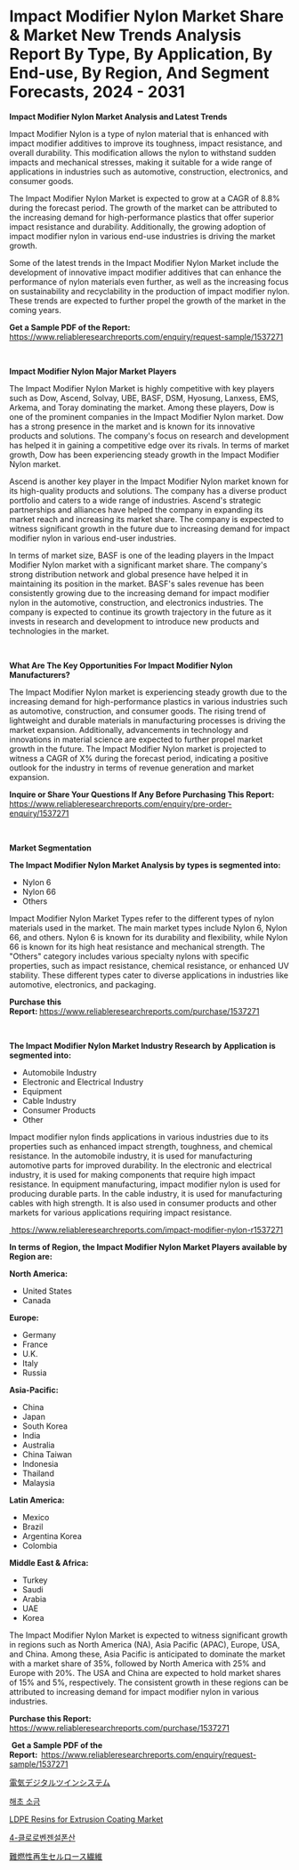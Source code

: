 <p><h1>Impact Modifier Nylon Market Share & Market New Trends Analysis Report By Type, By Application, By End-use, By Region, And Segment Forecasts, 2024 - 2031</h1></p><p><strong>Impact Modifier Nylon Market Analysis and Latest Trends</strong></p>
<p><p>Impact Modifier Nylon is a type of nylon material that is enhanced with impact modifier additives to improve its toughness, impact resistance, and overall durability. This modification allows the nylon to withstand sudden impacts and mechanical stresses, making it suitable for a wide range of applications in industries such as automotive, construction, electronics, and consumer goods.</p><p>The Impact Modifier Nylon Market is expected to grow at a CAGR of 8.8% during the forecast period. The growth of the market can be attributed to the increasing demand for high-performance plastics that offer superior impact resistance and durability. Additionally, the growing adoption of impact modifier nylon in various end-use industries is driving the market growth.</p><p>Some of the latest trends in the Impact Modifier Nylon Market include the development of innovative impact modifier additives that can enhance the performance of nylon materials even further, as well as the increasing focus on sustainability and recyclability in the production of impact modifier nylon. These trends are expected to further propel the growth of the market in the coming years.</p></p>
<p><strong>Get a Sample PDF of the Report:&nbsp;</strong> <a href="https://www.reliableresearchreports.com/enquiry/request-sample/1537271">https://www.reliableresearchreports.com/enquiry/request-sample/1537271</a></p>
<p>&nbsp;</p>
<p><strong>Impact Modifier Nylon Major Market Players</strong></p>
<p><p>The Impact Modifier Nylon Market is highly competitive with key players such as Dow, Ascend, Solvay, UBE, BASF, DSM, Hyosung, Lanxess, EMS, Arkema, and Toray dominating the market. Among these players, Dow is one of the prominent companies in the Impact Modifier Nylon market. Dow has a strong presence in the market and is known for its innovative products and solutions. The company's focus on research and development has helped it in gaining a competitive edge over its rivals. In terms of market growth, Dow has been experiencing steady growth in the Impact Modifier Nylon market.</p><p>Ascend is another key player in the Impact Modifier Nylon market known for its high-quality products and solutions. The company has a diverse product portfolio and caters to a wide range of industries. Ascend's strategic partnerships and alliances have helped the company in expanding its market reach and increasing its market share. The company is expected to witness significant growth in the future due to increasing demand for impact modifier nylon in various end-user industries.</p><p>In terms of market size, BASF is one of the leading players in the Impact Modifier Nylon market with a significant market share. The company's strong distribution network and global presence have helped it in maintaining its position in the market. BASF's sales revenue has been consistently growing due to the increasing demand for impact modifier nylon in the automotive, construction, and electronics industries. The company is expected to continue its growth trajectory in the future as it invests in research and development to introduce new products and technologies in the market.</p></p>
<p>&nbsp;</p>
<p><strong>What Are The Key Opportunities For Impact Modifier Nylon Manufacturers?</strong></p>
<p><p>The Impact Modifier Nylon market is experiencing steady growth due to the increasing demand for high-performance plastics in various industries such as automotive, construction, and consumer goods. The rising trend of lightweight and durable materials in manufacturing processes is driving the market expansion. Additionally, advancements in technology and innovations in material science are expected to further propel market growth in the future. The Impact Modifier Nylon market is projected to witness a CAGR of X% during the forecast period, indicating a positive outlook for the industry in terms of revenue generation and market expansion.</p></p>
<p><strong>Inquire or Share Your Questions If Any Before Purchasing This Report:</strong> <a href="https://www.reliableresearchreports.com/enquiry/pre-order-enquiry/1537271">https://www.reliableresearchreports.com/enquiry/pre-order-enquiry/1537271</a></p>
<p>&nbsp;</p>
<p><strong>Market Segmentation</strong></p>
<p><strong>The Impact Modifier Nylon Market Analysis by types is segmented into:</strong></p>
<p><ul><li>Nylon 6</li><li>Nylon 66</li><li>Others</li></ul></p>
<p><p>Impact Modifier Nylon Market Types refer to the different types of nylon materials used in the market. The main market types include Nylon 6, Nylon 66, and others. Nylon 6 is known for its durability and flexibility, while Nylon 66 is known for its high heat resistance and mechanical strength. The "Others" category includes various specialty nylons with specific properties, such as impact resistance, chemical resistance, or enhanced UV stability. These different types cater to diverse applications in industries like automotive, electronics, and packaging.</p></p>
<p><strong>Purchase this Report:&nbsp;</strong><a href="https://www.reliableresearchreports.com/purchase/1537271">https://www.reliableresearchreports.com/purchase/1537271</a></p>
<p>&nbsp;</p>
<p><strong>The Impact Modifier Nylon Market Industry Research by Application is segmented into:</strong></p>
<p><ul><li>Automobile Industry</li><li>Electronic and Electrical Industry</li><li>Equipment</li><li>Cable Industry</li><li>Consumer Products</li><li>Other</li></ul></p>
<p><p>Impact modifier nylon finds applications in various industries due to its properties such as enhanced impact strength, toughness, and chemical resistance. In the automobile industry, it is used for manufacturing automotive parts for improved durability. In the electronic and electrical industry, it is used for making components that require high impact resistance. In equipment manufacturing, impact modifier nylon is used for producing durable parts. In the cable industry, it is used for manufacturing cables with high strength. It is also used in consumer products and other markets for various applications requiring impact resistance.</p></p>
<p><a href="https://www.reliableresearchreports.com/impact-modifier-nylon-r1537271">&nbsp;https://www.reliableresearchreports.com/impact-modifier-nylon-r1537271</a></p>
<p><strong>In terms of Region, the Impact Modifier Nylon Market Players available by Region are:</strong></p>
<p>
    <p> <strong> North America: </strong>
        <ul>
            <li>United States</li>
            <li>Canada</li>
        </ul>
        </p> 
    <p> <strong> Europe: </strong>
        <ul>
            <li>Germany</li>
            <li>France</li>
            <li>U.K.</li>
            <li>Italy</li>
            <li>Russia</li>
        </ul>
        </p> 
    <p> <strong> Asia-Pacific: </strong>
        <ul>
            <li>China</li>
            <li>Japan</li>
            <li>South Korea</li>
            <li>India</li>
            <li>Australia</li>
            <li>China Taiwan</li>
            <li>Indonesia</li>
            <li>Thailand</li>
            <li>Malaysia</li>
        </ul>
        </p> 
    <p> <strong> Latin America: </strong>
        <ul>
            <li>Mexico</li>
            <li>Brazil</li>
            <li>Argentina Korea</li>
            <li>Colombia</li>
        </ul>
        </p> 
    <p> <strong> Middle East & Africa: </strong>
        <ul>
            <li>Turkey</li>
            <li>Saudi</li>
            <li>Arabia</li>
            <li>UAE</li>
            <li>Korea</li>
        </ul>
    </p>
    </p>
<p><p>The Impact Modifier Nylon Market is expected to witness significant growth in regions such as North America (NA), Asia Pacific (APAC), Europe, USA, and China. Among these, Asia Pacific is anticipated to dominate the market with a market share of 35%, followed by North America with 25% and Europe with 20%. The USA and China are expected to hold market shares of 15% and 5%, respectively. The consistent growth in these regions can be attributed to increasing demand for impact modifier nylon in various industries.</p></p>
<p><strong>Purchase this Report: </strong><a href="https://www.reliableresearchreports.com/purchase/1537271">https://www.reliableresearchreports.com/purchase/1537271</a></p>
<p>&nbsp;<strong>Get a Sample PDF of the Report:&nbsp;&nbsp;</strong><a href="https://www.reliableresearchreports.com/enquiry/request-sample/1537271">https://www.reliableresearchreports.com/enquiry/request-sample/1537271</a></p>
<p><strong></strong></p>
<p><p><a href="https://github.com/JacksonWiza1924/Market-Research-Report-List-1/blob/main/427014798244.md">電気デジタルツインシステム</a></p><p><a href="https://medium.com/@pepo3k/%ED%95%B4%EC%A1%B0-%EC%86%8C%EA%B8%88-%EC%8B%9C%EC%9E%A5-%EA%B7%9C%EB%AA%A8-%EC%8B%9C%EC%9E%A5-%EC%A0%84%EB%A7%9D-%EB%B0%8F-%EC%8B%9C%EC%9E%A5-%EC%98%88%EC%B8%A1-2024%EB%85%84%EB%B6%80%ED%84%B0-2031%EB%85%84-a8948dc16dab">해초 소금</a></p><p><a href="https://github.com/maudAbbott7/Market-Research-Report-List-1/blob/main/ldpe-resins-for-extrusion-coating-market.md">LDPE Resins for Extrusion Coating Market</a></p><p><a href="https://github.com/dollarearner151/Market-Research-Report-List-1/blob/main/337592589709.md">4-클로로벤젠설폰산</a></p><p><a href="https://medium.com/@colinom7865/%E7%82%8E-retardant-%E5%86%8D%E7%94%9F%E3%82%BB%E3%83%AB%E3%83%AD%E3%83%BC%E3%82%B9%E7%B9%8A%E7%B6%AD%E5%B8%82%E5%A0%B4%E3%82%92%E5%88%86%E6%9E%90-%E3%82%B0%E3%83%AD%E3%83%BC%E3%83%90%E3%83%AB%E7%94%A3%E6%A5%AD%E3%81%AE%E8%A6%8B%E9%80%9A%E3%81%97%E3%81%A8%E4%BA%88%E6%B8%AC-2024%E5%B9%B4%E3%81%8B%E3%82%892031%E5%B9%B4-369a5f34649d">難燃性再生セルロース繊維</a></p></p>